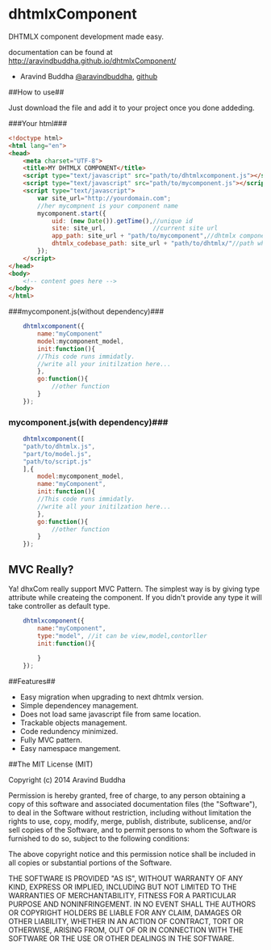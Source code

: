 dhtmlxComponent
===============

DHTMLX component development made easy.

documentation can be found at http://aravindbuddha.github.io/dhtmlxComponent/

* Aravind Buddha [@aravindbuddha](http://twitter.com/aravindbuddha "Aravind Twitter"), [github](https://github.com/aravindbuddha "Aravind Github") 


##How to use##
<p>Just download the file and add it to your project once you done addeding.</p>
###Your html###

``` html
<!doctype html>
<html lang="en">
<head>
    <meta charset="UTF-8">
    <title>MY DHTMLX COMPONENT</title>
    <script type="text/javascript" src="path/to/dhtmlxcomponent.js"></script>
    <script type="text/javascript" src="path/to/mycomponent.js"></script>
    <script type="text/javascript">
        var site_url="http://yourdomain.com";
        //her mycompnent is your component name
        mycomponent.start({
            uid: (new Date()).getTime(),//unique id
            site: site_url,             //current site url
            app_path: site_url + "path/to/mycomponent",//dhtmlx component path
            dhtmlx_codebase_path: site_url + "path/to/dhtmlx/"//path where your dhtmlx core lib reside.
        });
    </script>
</head>
<body>
    <!-- content goes here -->
</body>
</html>
```

###mycomponent.js(without dependency)###
```javascript
	dhtmlxcomponent({
		name:"myComponent"
		model:mycomponent_model,
		init:function(){
		//This code runs immidatly.
		//write all your initilzation here...
		},
		go:function(){
			//other function
		}
	});
``` 
### mycomponent.js(with dependency)###
```javascript
	dhtmlxcomponent([
	"path/to/dhtmlx.js",
	"part/to/model.js",
	"path/to/script.js"
	],{
		model:mycomponent_model,
		name:"myComponent",
		init:function(){
		//This code runs immidatly.
		//write all your initilzation here...
		},
		go:function(){
			//other function
		}
	});
``` 

## MVC Really? ##

Ya! dhxCom really support MVC Pattern. The simplest way is by giving type attribute while createing the component. If you didn't provide any type it will take controller as default type.

```javascript
	dhtmlxcomponent({
		name:"myComponent",
		type:"model", //it can be view,model,contorller
		init:function(){
		
		}
	});

```

##Features##
* Easy migration when upgrading to next dhtmlx version.
* Simple dependencey management.
* Does not load same javascript file from same location.
* Trackable objects management.
* Code redundency minimized.
* Fully MVC pattern.
* Easy namespace mangement.


##The MIT License (MIT)

Copyright (c) 2014 Aravind Buddha

Permission is hereby granted, free of charge, to any person obtaining a copy
of this software and associated documentation files (the "Software"), to deal
in the Software without restriction, including without limitation the rights
to use, copy, modify, merge, publish, distribute, sublicense, and/or sell
copies of the Software, and to permit persons to whom the Software is
furnished to do so, subject to the following conditions:

The above copyright notice and this permission notice shall be included in all
copies or substantial portions of the Software.

THE SOFTWARE IS PROVIDED "AS IS", WITHOUT WARRANTY OF ANY KIND, EXPRESS OR
IMPLIED, INCLUDING BUT NOT LIMITED TO THE WARRANTIES OF MERCHANTABILITY,
FITNESS FOR A PARTICULAR PURPOSE AND NONINFRINGEMENT. IN NO EVENT SHALL THE
AUTHORS OR COPYRIGHT HOLDERS BE LIABLE FOR ANY CLAIM, DAMAGES OR OTHER
LIABILITY, WHETHER IN AN ACTION OF CONTRACT, TORT OR OTHERWISE, ARISING FROM,
OUT OF OR IN CONNECTION WITH THE SOFTWARE OR THE USE OR OTHER DEALINGS IN THE
SOFTWARE.


